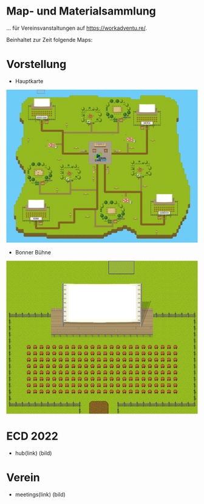 # Map- und Materialsammlung 
... für Vereinsvanstaltungen auf https://workadventu.re/.

Beinhaltet zur Zeit folgende Maps:
# Vorstellung
  - Hauptkarte
  
  ![map](./material/bilder/vorstellung-main.png)
  
  
  - Bonner Bühne
  
  ![map](./material/bilder/vorstellung-bonn.png)
  
# ECD 2022
  - hub(link)
  (bild)

# Verein
  - meetings(link)
  (bild)
